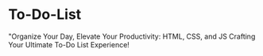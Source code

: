 # To-Do-List
"Organize Your Day, Elevate Your Productivity: HTML, CSS, and JS Crafting Your Ultimate To-Do List Experience!
